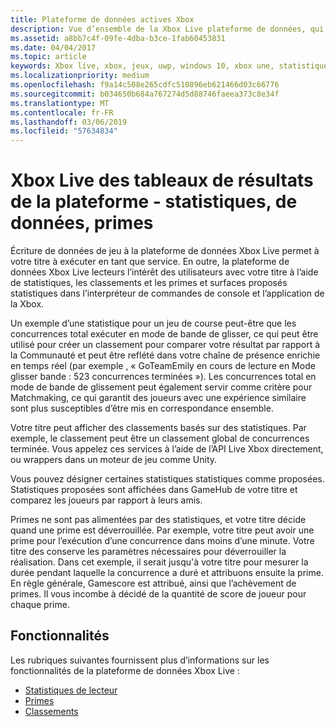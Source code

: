 ```yaml
---
title: Plateforme de données actives Xbox
description: Vue d’ensemble de la Xbox Live plateforme de données, qui se compose de services pour gérer les primes, statistiques et classements.
ms.assetid: a8bb7c4f-09fe-4dba-b3ce-1fab60453831
ms.date: 04/04/2017
ms.topic: article
keywords: Xbox live, xbox, jeux, uwp, windows 10, xbox une, statistiques, primes, tableaux de résultats, plateforme de données
ms.localizationpriority: medium
ms.openlocfilehash: f9a14c508e265cdfc510896eb621466d03c66776
ms.sourcegitcommit: b034650b684a767274d5d88746faeea373c8e34f
ms.translationtype: MT
ms.contentlocale: fr-FR
ms.lasthandoff: 03/06/2019
ms.locfileid: "57634834"
---
```

# <a name="xbox-live-data-platform---stats-leaderboards-achievements"></a>Xbox Live des tableaux de résultats de la plateforme - statistiques, de données, primes

Écriture de données de jeu à la plateforme de données Xbox Live permet à votre titre à exécuter en tant que service. En outre, la plateforme de données Xbox Live lecteurs l’intérêt des utilisateurs avec votre titre à l’aide de statistiques, les classements et les primes et surfaces proposés statistiques dans l’interpréteur de commandes de console et l’application de la Xbox.

Un exemple d’une statistique pour un jeu de course peut-être que les concurrences total exécuter en mode de bande de glisser, ce qui peut être utilisé pour créer un classement pour comparer votre résultat par rapport à la Communauté et peut être reflété dans votre chaîne de présence enrichie en temps réel (par exemple , « GoTeamEmily en cours de lecture en Mode glisser bande : 523 concurrences terminées »). Les concurrences total en mode de bande de glissement peut également servir comme critère pour Matchmaking, ce qui garantit des joueurs avec une expérience similaire sont plus susceptibles d’être mis en correspondance ensemble.

Votre titre peut afficher des classements basés sur des statistiques. Par exemple, le classement peut être un classement global de concurrences terminée. Vous appelez ces services à l’aide de l’API Live Xbox directement, ou wrappers dans un moteur de jeu comme Unity.

Vous pouvez désigner certaines statistiques statistiques comme proposées. Statistiques proposées sont affichées dans GameHub de votre titre et comparez les joueurs par rapport à leurs amis.

Primes ne sont pas alimentées par des statistiques, et votre titre décide quand une prime est déverrouillée. Par exemple, votre titre peut avoir une prime pour l’exécution d’une concurrence dans moins d’une minute. Votre titre des conserve les paramètres nécessaires pour déverrouiller la réalisation. Dans cet exemple, il serait jusqu'à votre titre pour mesurer la durée pendant laquelle la concurrence a duré et attribuons ensuite la prime. En règle générale, Gamescore est attribué, ainsi que l’achèvement de primes. Il vous incombe à décidé de la quantité de score de joueur pour chaque prime.

## <a name="features"></a>Fonctionnalités ##
Les rubriques suivantes fournissent plus d’informations sur les fonctionnalités de la plateforme de données Xbox Live :

* [Statistiques de lecteur](../leaderboards-and-stats-2017/player-stats.md)
* [Primes](../achievements-2017/achievements.md)
* [Classements](../leaderboards-and-stats-2017/leaderboards.md)
